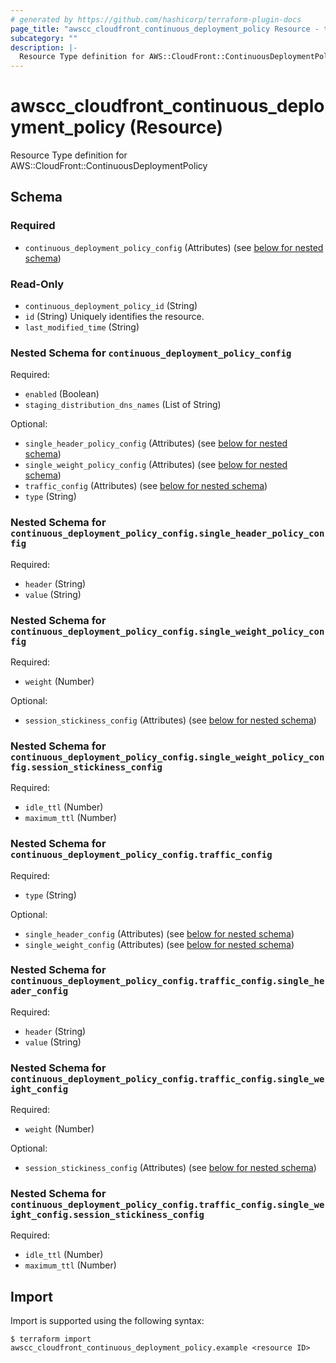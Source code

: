 ```yaml
---
# generated by https://github.com/hashicorp/terraform-plugin-docs
page_title: "awscc_cloudfront_continuous_deployment_policy Resource - terraform-provider-awscc"
subcategory: ""
description: |-
  Resource Type definition for AWS::CloudFront::ContinuousDeploymentPolicy
---
```


# awscc_cloudfront_continuous_deployment_policy (Resource)

Resource Type definition for AWS::CloudFront::ContinuousDeploymentPolicy



<!-- schema generated by tfplugindocs -->
## Schema

### Required

- `continuous_deployment_policy_config` (Attributes) (see [below for nested schema](#nestedatt--continuous_deployment_policy_config))

### Read-Only

- `continuous_deployment_policy_id` (String)
- `id` (String) Uniquely identifies the resource.
- `last_modified_time` (String)

<a id="nestedatt--continuous_deployment_policy_config"></a>
### Nested Schema for `continuous_deployment_policy_config`

Required:

- `enabled` (Boolean)
- `staging_distribution_dns_names` (List of String)

Optional:

- `single_header_policy_config` (Attributes) (see [below for nested schema](#nestedatt--continuous_deployment_policy_config--single_header_policy_config))
- `single_weight_policy_config` (Attributes) (see [below for nested schema](#nestedatt--continuous_deployment_policy_config--single_weight_policy_config))
- `traffic_config` (Attributes) (see [below for nested schema](#nestedatt--continuous_deployment_policy_config--traffic_config))
- `type` (String)

<a id="nestedatt--continuous_deployment_policy_config--single_header_policy_config"></a>
### Nested Schema for `continuous_deployment_policy_config.single_header_policy_config`

Required:

- `header` (String)
- `value` (String)


<a id="nestedatt--continuous_deployment_policy_config--single_weight_policy_config"></a>
### Nested Schema for `continuous_deployment_policy_config.single_weight_policy_config`

Required:

- `weight` (Number)

Optional:

- `session_stickiness_config` (Attributes) (see [below for nested schema](#nestedatt--continuous_deployment_policy_config--single_weight_policy_config--session_stickiness_config))

<a id="nestedatt--continuous_deployment_policy_config--single_weight_policy_config--session_stickiness_config"></a>
### Nested Schema for `continuous_deployment_policy_config.single_weight_policy_config.session_stickiness_config`

Required:

- `idle_ttl` (Number)
- `maximum_ttl` (Number)



<a id="nestedatt--continuous_deployment_policy_config--traffic_config"></a>
### Nested Schema for `continuous_deployment_policy_config.traffic_config`

Required:

- `type` (String)

Optional:

- `single_header_config` (Attributes) (see [below for nested schema](#nestedatt--continuous_deployment_policy_config--traffic_config--single_header_config))
- `single_weight_config` (Attributes) (see [below for nested schema](#nestedatt--continuous_deployment_policy_config--traffic_config--single_weight_config))

<a id="nestedatt--continuous_deployment_policy_config--traffic_config--single_header_config"></a>
### Nested Schema for `continuous_deployment_policy_config.traffic_config.single_header_config`

Required:

- `header` (String)
- `value` (String)


<a id="nestedatt--continuous_deployment_policy_config--traffic_config--single_weight_config"></a>
### Nested Schema for `continuous_deployment_policy_config.traffic_config.single_weight_config`

Required:

- `weight` (Number)

Optional:

- `session_stickiness_config` (Attributes) (see [below for nested schema](#nestedatt--continuous_deployment_policy_config--traffic_config--single_weight_config--session_stickiness_config))

<a id="nestedatt--continuous_deployment_policy_config--traffic_config--single_weight_config--session_stickiness_config"></a>
### Nested Schema for `continuous_deployment_policy_config.traffic_config.single_weight_config.session_stickiness_config`

Required:

- `idle_ttl` (Number)
- `maximum_ttl` (Number)

## Import

Import is supported using the following syntax:

```shell
$ terraform import awscc_cloudfront_continuous_deployment_policy.example <resource ID>
```
